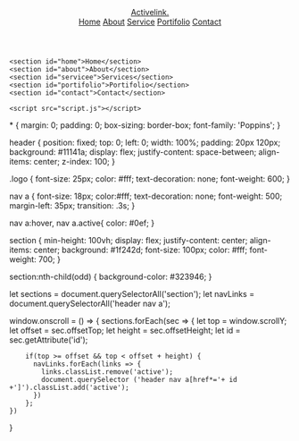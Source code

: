 <!-- Html: -->

<!DOCTYPE html>
<html lang="en">
<head>
    <meta charset="UTF-8">
    <meta name="viewport" content="width=device-width, initial-scale=1.0">
    <link rel="preconnect" href="https://fonts.googleapis.com">
<link rel="preconnect" href="https://fonts.gstatic.com" crossorigin>
<link href="https://fonts.googleapis.com/css2?family=Poppins:ital,wght@0,100;0,200;0,300;0,400;0,500;0,600;0,700;0,800;0,900;1,100;1,200;1,300;1,400;1,500;1,600;1,700;1,800;1,900&display=swap" rel="stylesheet">
    <link rel="stylesheet" href="styles.css">
    <title>Document</title>
</head>
<body>
    <header>
        <a href="#" class="logo">Activelink.</a>  
        <nav>
            <a href="#home" class="active">Home</a>
            <a href="#about">About</a>
            <a href="#servicee">Service</a>
            <a href="#portifolio">Portifolio</a>
            <a href="#contact">Contact</a>
        </nav>
    </header>

    <section id="home">Home</section>
    <section id="about">About</section>
    <section id="servicee">Services</section>
    <section id="portifolio">Portifolio</section>
    <section id="contact">Contact</section>

    <script src="script.js"></script>
</body>
</html>
<!-- Css: -->
* {
    margin: 0;
    padding: 0;
    box-sizing: border-box;
    font-family: 'Poppins';
}

header {
    position: fixed;
    top: 0;
    left: 0;
    width: 100%;
    padding: 20px 120px;
    background: #11141a;
    display: flex;
    justify-content: space-between;
    align-items: center;
    z-index: 100;
}

.logo {
    font-size: 25px;
    color: #fff;
    text-decoration: none;
    font-weight: 600;
}

nav a {
    font-size: 18px;
    color:#fff;
    text-decoration: none;
    font-weight: 500;
    margin-left: 35px;
    transition: .3s;
}

nav a:hover, 
nav a.active{
    color: #0ef;
}

section {
    min-height: 100vh;
    display: flex;
    justify-content: center;
    align-items: center;
    background: #1f242d;
    font-size: 100px;
    color: #fff;
    font-weight: 700;
}

section:nth-child(odd) {
    background-color: #323946;
}

<!-- JavaScript: -->
let sections = document.querySelectorAll('section');
let navLinks = document.querySelectorAll('header nav a');

window.onscroll = () => {
    sections.forEach(sec => {
        let top = window.scrollY;
        let offset = sec.offsetTop;
        let height = sec.offsetHeight;
        let id = sec.getAttribute('id');

        if(top >= offset && top < offset + height) {
          navLinks.forEach(links => {
            links.classList.remove('active');
            document.querySelector ('header nav a[href*='+ id +']').classList.add('active');
          })  
        };
    })
}
